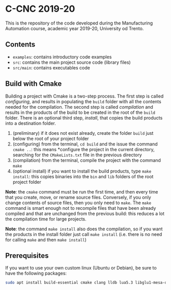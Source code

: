 # C-CNC 2019-20

This is the repository of the code developed during the Manufacturing Automation course, academic year 2019-20, University od Trento.

## Contents

* `examples`: contains introductory code examples
* `src`: contains the main project source code (library files)
*  `src/main`: contains executables code

## Build with Cmake

Building a project with Cmake is a two-step process. The first step is called *configuring*, and results in populating the `build` folder with all the contents needed for the compilation. The second step is called *compilation* and results in the products of the build to be created in the root of the `build` folder. There is an optional third step, *install*, that copies the build products into a destination folder.

1. (preliminary) if it does not exist already, create the folder `build` just below the root of your project folder
2. (configuring) from the terminal, `cd build` and the issue the command `cmake ..`: this means *configure the project in the current directory, searching for the `CMakeLists.txt` file in the previous directory
3. (compilation) from the terminal, compile the project with the command `make` 
4. (optional install) if you want to install the build products, type `make install`: this copies binaries into the `bin` and `lib` folders of the root project folder

**Note**: the `cmake` command must be run the first time, and then every time that you create, move, or rename source files. Conversely, if you only change contents of source files, then you only need to `make`. The `make` command is smart enough not to recompile files that have been already compiled and that are unchanged from the previous build: this reduces a lot the compilation time for large projects.

**Note**: the command `make install` also does the compilation, so if you want the products in the install folder just call `make install` (i.e. there is no need for calling `make` and then `make install`)

## Prerequisites

If you want to use your own custom linux (Ubuntu or Debian), be sure to have the following packages:

```sh
sudo apt install build-essential cmake clang lldb lua5.3 libglu1-mesa-dev freeglut3-dev mesa-common-dev
```